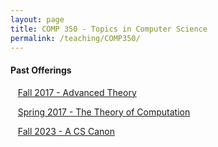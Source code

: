 ```yaml
---
layout: page
title: COMP 350 - Topics in Computer Science 
permalink: /teaching/COMP350/
---
```





#### Past Offerings

&nbsp;&nbsp;&nbsp;[Fall 2017 - Advanced Theory](/teaching/COMP350/theory-cba)

&nbsp;&nbsp;&nbsp;[Spring 2017 - The Theory of Computation](/teaching/COMP350/theory/)

&nbsp;&nbsp;&nbsp;[Fall 2023 - A CS Canon](/teaching/COMP350/canon/)
